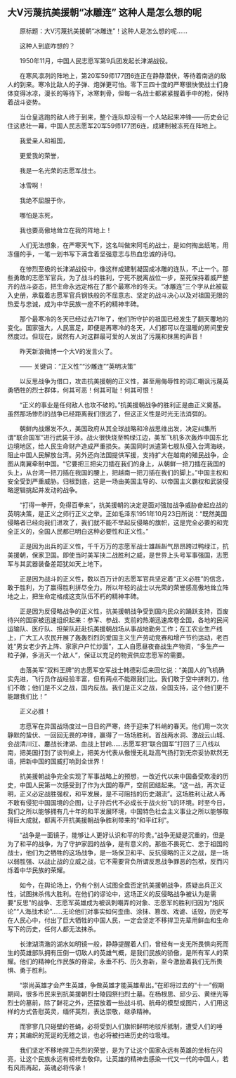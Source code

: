 ## 大V污蔑抗美援朝“冰雕连” 这种人是怎么想的呢
　　原标题：大V污蔑抗美援朝“冰雕连”！这种人是怎么想的呢……

　　这种人到底咋想的？

　　1950年11月，中国人民志愿军第9兵团发起长津湖战役。

　　在寒风凛冽的阵地上，第20军59师177团6连正在静静潜伏，等待着南逃的敌人的到来。寒冷比敌人的子弹、炮弹更可怕。零下三四十度的严寒很快使战士们身体变得冰凉，漫长的等待下，冰寒刺骨，但每一名战士都紧紧握着手中的枪，保持着战斗姿势。

　　当仓皇逃跑的敌人终于到来，整个连队却没有一个人站起来冲锋——历史会记住这悲壮一幕，中国人民志愿军20军59师177团6连，成建制被冻死在阵地上。

　　我爱亲人和祖国，

　　更爱我的荣誉，

　　我是一名光荣的志愿军战士。

　　冰雪啊！

　　我绝不屈服于你，

　　哪怕是冻死，

　　我也要高傲地耸立在我的阵地上！

　　人们无法想象，在严寒天气下，这名叫做宋阿毛的战士，是如何掏出纸笔，用冻僵的手，一笔一划书写下满含着坚强意志与热血忠诚的诗句。

　　在惨烈至极的长津湖战役中，像这样成建制凝固成冰雕的连队，不止一个。那些勇敢的志愿军官兵，为了战斗的胜利，宁死不脱离战位一步，至死保持着威严整齐的战斗姿态，把生命永远定格在了那个最寒冷的冬天。“冰雕连”三个字从此被载入史册，承载着志愿军官兵钢铁般的不屈意志、坚定的战斗决心以及对祖国无限的热爱与忠诚，成为中华民族一座不朽的精神丰碑。

　　那个最寒冷的冬天已经过去71年了，他们所守护的祖国已经发生了翻天覆地的变化。国家强大，人民富足，即便是再寒冷的冬天，人们都可以在温暖的房间里安然度过。但现在，居然有人对这群最可爱的人发出了污蔑和抹黑的声音！

　　昨天新浪微博一个大V的发言火了。

　　—— 关键词：“正义性”“沙雕连”“英明决策”

　　以反思战争为借口，攻击抗美援朝的正义性，甚至用侮辱性的词汇嘲讽污蔑英勇牺牲的烈士群体，何其可恶！何其可耻！何其可恨！

　　“正义的事业是任何敌人也攻不破的。”抗美援朝战争的胜利正是由正义奠基。虽然那场惨烈的战争已经距离我们很远了，但这正义性是时光无法消弭的。

　　朝鲜内战爆发不久，美国政府从其全球战略和冷战思维出发，决定纠集所谓“联合国军”进行武装干涉。战火很快烧至鸭绿江边，美军飞机多次轰炸中国东北边境地区，给人民生命财产造成严重损失。美国同时派遣第七舰队侵入台湾海峡，阻止中国人民解放台湾。另外还向法国提供军援，支持扩大在越南的殖民战争，企图从南翼牵制中国。“它要把三把尖刀插在我们的身上，从朝鲜一把刀插在我国的头上，从台湾一把刀插在我国的腰上，把越南一把刀插在我们的脚上。”中国主权和安全受到严重威胁。归根到底，这是一场由美国主导的、以帝国主义霸权和武装侵略逻辑挑起并发动的战争。

　　“打得一拳开，免得百拳来”，抗美援朝的决定是面对强加战争威胁奋起应战的英明决策，是正义之师行正义之举。正如毛泽东1951年10月23日所说：“既然美国侵略者已经向我们进攻了，我们就不能不举起反侵略的旗帜，这是完全必要的和完全正义的，全国人民都已明白这种必要性和正义性。”

　　正是因为出兵的正义性，千千万万的志愿军战士雄赳赳气昂昂跨过鸭绿江，抗美援朝，保家卫国。即使当时美军挟二战胜利之威，是世界上头号军事强国，志愿军与其武器装备差距犹如天上地下。

　　正是因为战斗的正义性，数以百万计的志愿军官兵坚定着“正义必胜”的信念，敢于胜利，为了赢得胜利拼尽全力。所以年轻的战士以光荣的荣誉感高傲地耸立阵地之上，把生命定格成这支队伍不朽的精神丰碑。

　　正是因为反侵略战争的正义性，抗美援朝战争受到国内民众的踊跃支持，百废待兴的国家被迅速组织起来：参军、参战、支前的热潮迅速席卷全国，各地的民间运输队、医疗队、担架队赶赴抗美援朝战场从事战地勤务工作；在工农业生产线上，广大工人农民开展了轰轰烈烈的爱国主义生产劳动竞赛和增产节约运动，老百姓“男女老少齐上阵、家家户户忙炒面”，工人自愿昼夜奋战生产物资，“多生产一粒子弹，多消灭一个敌人”，保证以充足的物资供应志愿军的需要。

　　击落美军“双料王牌”的志愿军空军战士韩德彩后来回忆说：“美国人的飞机确实先进，飞行员作战经验丰富，但有两点不能跟我们比。我们敢于空中拼刺刀，他们不敢；他们是不义之战，国内反战。我们是正义之战，全国支持，这个他们更不能跟我们比！”

　　正义必胜！

　　志愿军在异国战场度过一日日的严寒，终于迎来了料峭的春天。他们用一次次静默的蛰伏、一回回无畏的冲锋，赢得了一场场胜利。首战两水洞、激战云山城、会战清川江、鏖战长津湖、血战上甘岭……志愿军把“联合国军”打回了三八线以南，把美国打到了谈判桌上，把美方代表从傲慢无礼趾高气扬打到无奈妥协默然无语，把新中国的国威打响到全世界！

　　抗美援朝战争完全实现了军事战略上的预想，一改近代以来中国备受欺凌的历史，中国人民第一次感受到了作为大国的尊严，空前团结起来。“这一战，再次证明，正义必定战胜强权，和平发展，是不可阻挡的历史潮流”。这场胜利让敌人再不敢有侵犯中国国境的企图，让子孙后代不必成长于战火纷飞的环境。时至今日，我们之所以能够拥有几十年的和平发展环境，中国特色社会主义事业之所以能够取得巨大成就，都离不开抗美援朝战争胜利带来的“和平红利”。

　　“战争是一面镜子，能够让人更好认识和平的珍贵。”战争无疑是沉重的，但是为了和平的战争，为了守护家园的战争，是有意义的。那些不畏死亡、忠于祖国的战士，他们为之牺牲的这场战争，是一场保卫和平、反抗侵略的正义之战，是一场以弱胜强、以战止战的立威之战，它不需要背负所谓反思战争罪恶的包袱，反而闪烁着中华民族的荣耀。

　　如今，在舆论场上，仍有个别人试图全盘否定抗美援朝战争，质疑出兵正义性，试图抹杀伟大胜利。在他们的谬论中，这场正义的反侵略战争被认为是需要“反思”的战争、志愿军英雄成为被讽刺嘲弄的对象、志愿军的胜利归因为“炮灰论”“人海战术论”……无论他们对事实如何歪曲、涂抹、篡改、戏谑、诋毁，历史写在人民心中，付出了巨大牺牲的中国人民，一定会坚定不移捍卫先辈用鲜血和生命写下的历史，任何人都无法抹杀。

　　长津湖清澈的湖水如明镜一般，静静提醒着人们，曾经有一支无所畏惧向死而生的英雄部队拥有压倒一切敌人的英雄气概，是我们民族的骄傲，是所有军人的荣耀。他们的精神化作民族的脊梁，永垂不朽、历久弥新，至今激励着我们无所畏惧、勇于胜利。

　　“崇尚英雄才会产生英雄，争做英雄才能英雄辈出。”在即将过去的“十一”假期期间，很多市民来到抗美援朝烈士陵园祭扫烈士墓。在杨根思、邱少云、黄继光等烈士的墓前，除了鲜花之外，还摆放着一些战斗机、航母的模型或图片，人们用这样的方式告慰英灵，缅怀英烈，表达崇敬，继承精神。

　　而寥寥几只碰壁的苍蝇，必将受到人们旗帜鲜明地驳斥抵制，遭受人们的唾弃；其编织的荒诞的无稽之谈，也必将被扫进历史的垃圾堆。

　　我们坚定不移地捍卫先烈的荣誉，是为了让这个国家永远有英雄的坐标在闪亮，让这个民族永远有榜样去敬仰。让英雄的精神去感染一代又一代的中国人，若有风雨再起，英魂必将传承！

